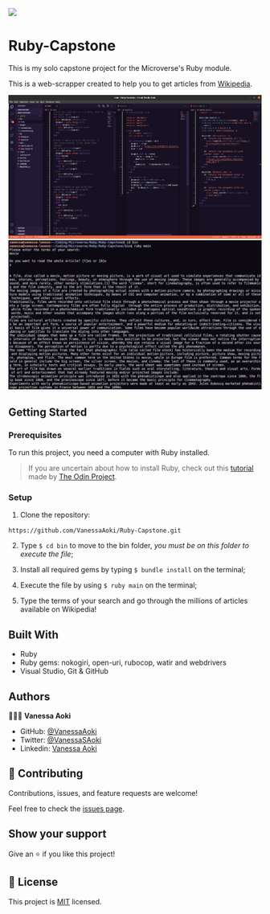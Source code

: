 
![](https://img.shields.io/badge/Microverse-blueviolet)

# Ruby-Capstone
This is my solo capstone project for the Microverse's Ruby module.

This is a web-scrapper created to help you to get articles from [Wikipedia](https://en.wikipedia.org/wiki/Main_Page).

![screenshot](/images/screenshot.png)
![example](/images/example.png)


## Getting Started

### Prerequisites
To run this project, you need a computer with Ruby installed.
> If you are uncertain about how to install Ruby, check out this [tutorial](https://www.theodinproject.com/courses/ruby-programming/lessons/installing-ruby-ruby-programming) made by [The Odin Project](https://www.theodinproject.com/about).

### Setup

1. Clone the repository:
```
https://github.com/VanessaAoki/Ruby-Capstone.git
```
2. Type  `$ cd bin` to move to the bin folder, *you must be on this folder to execute the file*;

3. Install all required gems by typing `$ bundle install` on the terminal;

4. Execute the file by using `$ ruby main` on the terminal;

5. Type the terms of your search and go through the millions of articles available on Wikipedia!


## Built With

- Ruby
- Ruby gems: nokogiri, open-uri, rubocop, watir and webdrivers
- Visual Studio, Git & GitHub


## Authors

👩🏼‍💻 **Vanessa Aoki**

- GitHub: [@VanessaAoki](https://github.com/VanessaAoki)
- Twitter: [@VanessaSAoki](https://twitter.com/VanessaSAoki)
- Linkedin: [Vanessa Aoki](https://www.linkedin.com/in/vanessasaoki/)


## 🤝 Contributing

Contributions, issues, and feature requests are welcome!

Feel free to check the [issues page](https://github.com/VanessaAoki/Ruby-Capstone/issues).


## Show your support

Give an ⭐️ if you like this project!


## 📝 License

This project is [MIT](./LICENSE) licensed.
